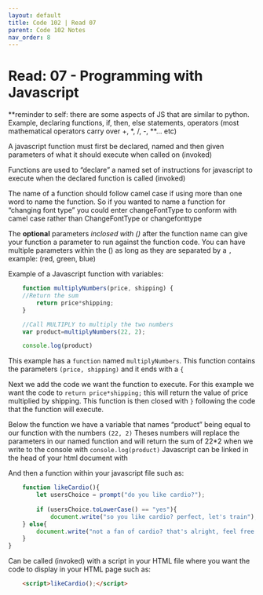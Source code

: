 ```yaml
---
layout: default
title: Code 102 | Read 07
parent: Code 102 Notes
nav_order: 8
---
```


# Read: 07 - Programming with Javascript

**reminder to self: there are some aspects of JS that are similar to python. Example, declaring functions, if, then, else statements, operators (most mathematical operators carry over +, *, /, -, **... etc)

A javascript function must first be declared, named and then given parameters of what it should execute when called on (invoked)

Functions are used to “declare” a named set of instructions for javascript to execute when the declared function is called (invoked)

The name of a function should follow camel case if using more than one word to name the function. So if you wanted to name a function for “changing font type” you could enter changeFontType to conform with camel case rather than ChangeFontType or changefonttype

The **optional** parameters *inclosed with ()* after the function name can give your function a parameter to run against the function code. You can have multiple parameters within the () as long as they are separated by a `,` example: (red, green, blue) 

Example of a Javascript function with variables:

```javascript
    function multiplyNumbers(price, shipping) {
    //Return the sum
        return price*shipping;
    }

    //Call MULTIPLY to multiply the two numbers
    var product=multiplyNumbers(22, 2);

    console.log(product)
```
This example has a `function` named `multiplyNumbers`. This function contains the parameters `(price, shipping)` and it ends with a `{`

Next we add the code we want the function to execute. For this example we want the code to `return price*shipping;` this will return the value of price multiplied by shipping. This function is then closed with `}` following the code that the function will execute.

Below the function we have a variable that names “product” being equal to our function with the numbers `(22, 2)` Theses numbers will replace the parameters in our named function and will return the sum of 22*2 when we write to the console with `console.log(product)`
Javascript can be linked in the head of your html document with 
    <script src="app.js"></script>

And then a function within your javascript file such as:

```javascript
    function likeCardio(){  
        let usersChoice = prompt("do you like cardio?");
   
        if (usersChoice.toLowerCase() == "yes"){
            document.write("so you like cardio? perfect, let's train");
    } else{
        document.write("not a fan of cardio? that's alright, feel free to look around and maybe check out strength");
    }
}
```

Can be called (invoked) with a script in your HTML file where you want the code to display in your HTML page such as:

```html
    <script>likeCardio();</script>
```
